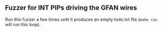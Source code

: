 
Fuzzer for INT PIPs driving the GFAN wires
------------------------------------------

Run this fuzzer a few times until it produces an empty todo.txt file (`make run` will run this loop).

